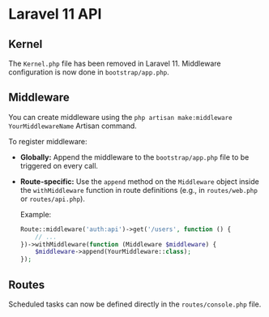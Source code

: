 # Laravel 11 API

## Kernel

The `Kernel.php` file has been removed in Laravel 11. Middleware configuration is now done in `bootstrap/app.php`.

## Middleware

You can create middleware using the `php artisan make:middleware YourMiddlewareName` Artisan command.

To register middleware:

-   **Globally:** Append the middleware to the `bootstrap/app.php` file to be triggered on every call.
-   **Route-specific:** Use the `append` method on the `Middleware` object inside the `withMiddleware` function in route definitions (e.g., in `routes/web.php` or `routes/api.php`).

    Example:

    ```php
    Route::middleware('auth:api')->get('/users', function () {
        // ...
    })->withMiddleware(function (Middleware $middleware) {
        $middleware->append(YourMiddleware::class);
    });
    ```

## Routes

Scheduled tasks can now be defined directly in the `routes/console.php` file.
